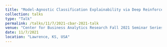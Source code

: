 ```yaml
---
title: "Model-Agnostic Classification Explainability via Deep Reinforcement Learning"
collection: talks
type: "Talk"
permalink: /talks/11/7/2021-cbar-2021-talk
venue: "Center for Business Analytics Research Fall 2021 Seminar Series (CBAR)"
date: 11/7/2021
location: "Lawrence, KS, USA"
---
```

